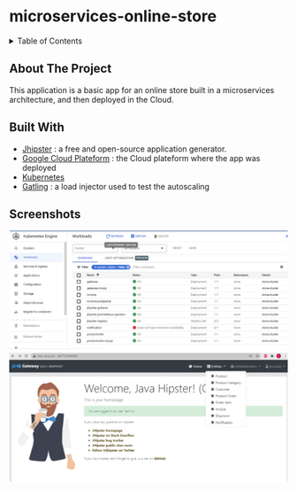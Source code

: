 # microservices-online-store

<!-- TABLE OF CONTENTS -->
<details>
  <summary>Table of Contents</summary>
  <ol>
    <li>
      <a href="#about-the-project">About The Project</a>
     
    </li>
    <li>
      <a href="#built-with">Built With</a>
    </li>
    <li><a href="#screenshots">Screenshots</a></li>
  </ol>
</details>



<!-- ABOUT THE PROJECT -->
## About The Project

This application is a basic app for an online store built in a microservices architecture, and then deployed in the Cloud.


## Built With

* [Jhipster](https://www.jhipster.tech/) : a free and open-source application generator.
* [Google Cloud Plateform](https://cloud.google.com/) : the Cloud plateform where the app was deployed
* [Kubernetes](https://kubernetes.io/)
* [Gatling](https://gatling.io/) : a load injector used to test the autoscaling 

## Screenshots

<div align="center">
    <img src="images/cluster.PNG" >
  </a>
</div>

<div align="center">
    <img src="images/app.PNG" >
  </a>
</div>

